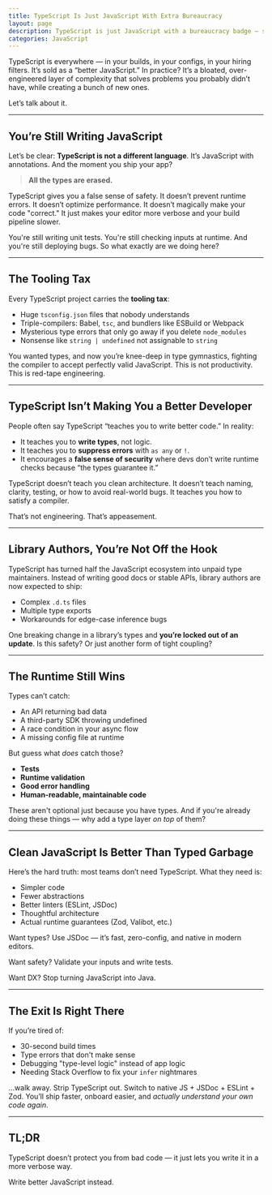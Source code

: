```yaml
---
title: TypeScript Is Just JavaScript With Extra Bureaucracy
layout: page
description: TypeScript is just JavaScript with a bureaucracy badge — slower builds, louder errors, same bugs. Skip the types, write clean code, and let your tests do the real work.
categories: JavaScript
---
```


TypeScript is everywhere — in your builds, in your configs, in your hiring filters. It’s sold as a “better JavaScript.” In practice? It’s a bloated, over-engineered layer of complexity that solves problems you probably didn’t have, while creating a bunch of new ones.

Let’s talk about it.

---

## You’re Still Writing JavaScript

Let’s be clear: **TypeScript is not a different language**. It’s JavaScript with annotations. And the moment you ship your app?

> **All the types are erased.**

TypeScript gives you a false sense of safety. It doesn’t prevent runtime errors. It doesn’t optimize performance. It doesn’t magically make your code "correct." It just makes your editor more verbose and your build pipeline slower.

You're still writing unit tests. You're still checking inputs at runtime. And you're still deploying bugs. So what exactly are we doing here?

---

## The Tooling Tax

Every TypeScript project carries the **tooling tax**:

* Huge `tsconfig.json` files that nobody understands
* Triple-compilers: Babel, `tsc`, and bundlers like ESBuild or Webpack
* Mysterious type errors that only go away if you delete `node_modules`
* Nonsense like `string | undefined` not assignable to `string`

You wanted types, and now you’re knee-deep in type gymnastics, fighting the compiler to accept perfectly valid JavaScript. This is not productivity. This is red-tape engineering.

---

## TypeScript Isn’t Making You a Better Developer

People often say TypeScript “teaches you to write better code.” In reality:

* It teaches you to **write types**, not logic.
* It teaches you to **suppress errors** with `as any` or `!`.
* It encourages a **false sense of security** where devs don’t write runtime checks because “the types guarantee it.”

TypeScript doesn’t teach you clean architecture. It doesn’t teach naming, clarity, testing, or how to avoid real-world bugs. It teaches you how to satisfy a compiler.

That’s not engineering. That’s appeasement.

---

## Library Authors, You’re Not Off the Hook

TypeScript has turned half the JavaScript ecosystem into unpaid type maintainers. Instead of writing good docs or stable APIs, library authors are now expected to ship:

* Complex `.d.ts` files
* Multiple type exports
* Workarounds for edge-case inference bugs

One breaking change in a library’s types and **you’re locked out of an update**. Is this safety? Or just another form of tight coupling?

---

## The Runtime Still Wins

Types can’t catch:

* An API returning bad data
* A third-party SDK throwing undefined
* A race condition in your async flow
* A missing config file at runtime

But guess what *does* catch those?

* **Tests**
* **Runtime validation**
* **Good error handling**
* **Human-readable, maintainable code**

These aren't optional just because you have types. And if you're already doing these things — why add a type layer *on top* of them?

---

## Clean JavaScript Is Better Than Typed Garbage

Here’s the hard truth: most teams don’t need TypeScript. What they need is:

* Simpler code
* Fewer abstractions
* Better linters (ESLint, JSDoc)
* Thoughtful architecture
* Actual runtime guarantees (Zod, Valibot, etc.)

Want types? Use JSDoc — it’s fast, zero-config, and native in modern editors.

Want safety? Validate your inputs and write tests.

Want DX? Stop turning JavaScript into Java.

---

## The Exit Is Right There

If you’re tired of:

* 30-second build times
* Type errors that don't make sense
* Debugging "type-level logic" instead of app logic
* Needing Stack Overflow to fix your `infer` nightmares

...walk away. Strip TypeScript out. Switch to native JS + JSDoc + ESLint + Zod. You’ll ship faster, onboard easier, and *actually understand your own code again*.

---

## TL;DR

TypeScript doesn’t protect you from bad code — it just lets you write it in a more verbose way.

Write better JavaScript instead.


